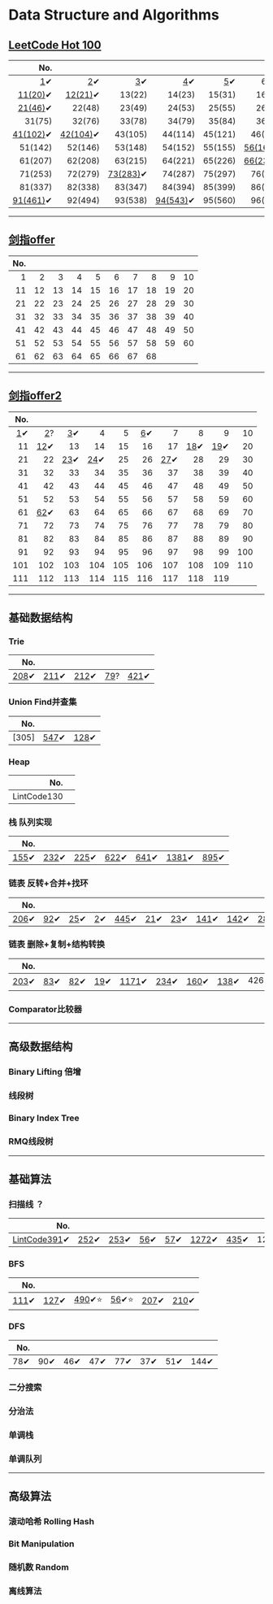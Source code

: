 # Data Structure and Algorithms

## [**LeetCode Hot 100**](https://github.com/ryuyal/Algorithms/tree/main/src/LeetCodeHot100)

|                                                        No. |  |  |  |  |                                                           |                                                            |                                                           |  |  |
|-----------------------------------------------------------:|---:|---:|---:|---:|----------------------------------------------------------:|-----------------------------------------------------------:|----------------------------------------------------------:|---:|---:|
|              [1](./src/LeetCodeHot100/Hot1to10/Hot1.java)✔ | [2](./src/LeetCodeHot100/Hot1to10/Hot2.java)✔ | [3](./src/LeetCodeHot100/Hot1to10/Hot3.java)✔ | [4](./src/LeetCodeHot100/Hot1to10/Hot4.java)✔ | [5](./src/LeetCodeHot100/Hot1to10/Hot5.java)✔ |                                                     6(10) |          [7(11)](./src/LeetCodeHot100/Hot1to10/Hot7.java)✔ |         [8(15)](./src/LeetCodeHot100/Hot1to10/Hot8.java)✔ | [9(17)](./src/LeetCodeHot100/Hot1to10/Hot9.java)✔ | [10(19)](./src/LeetCodeHot100/Hot1to10/Hot10_19.java)✔ |
|       [11(20)](./src/LeetCodeHot100/Hot11to20/Hot11.java)✔ | [12(21)](./src/LeetCodeHot100/Hot11to20/Hot12.java)✔ | 13(22) | 14(23) | 15(31) |                                                    16(32) |                                                     17(33) |                                                    18(34) | 19(39) | 20(42) |
|       [21(46)](./src/LeetCodeHot100/Hot21to30/Hot21.java)✔ | 22(48) | 23(49) | 24(53) | 25(55) |                                                    26(56) |                                                     27(62) |                                                    28(64) | [29(70)](./src/LeetCodeHot100/Hot21to30/Hot29_70.java)✔ | 30(72) |
|                                                     31(75) | 32(76) | 33(78) | 34(79) | 35(84) |                                                    36(85) |    [37(94)](./src/LeetCodeHot100/Hot31to40/Hot37_94.java)✔ |                                                    38(96) | 39(98) | [40(101)](./src/LeetCodeHot100/Hot31to40/Hot40_101.java)✔ |
|  [41(102)](./src/LeetCodeHot100/Hot41to50/Hot41_102.java)✔ | [42(104)](./src/LeetCodeHot100/Hot41to50/Hot42_104.java)✔ | 43(105) | 44(114) | 45(121) |                                                   46(124) |                                                    47(128) | [48(136)](./src/LeetCodeHot100/Hot41to50/Hot48_136.java)✔ | 49(139) | [50(141)](./src/LeetCodeHot100/Hot41to50/Hot50.java)✔ | 
|                                                    51(142) | 52(146) | 53(148) | 54(152) | 55(155) | [56(160)](./src/LeetCodeHot100/Hot41to50/Hot56_160.java)✔ |  [57(169)](./src/LeetCodeHot100/Hot41to50/Hot57_169.java)✔ |                                                   58(198) | 59(200) | 60(206) |
|                                                    61(207) | 62(208) | 63(215) | 64(221) | 65(226) | [66(234)](./src/LeetCodeHot100/Hot61to70/Hot66_234.java)✔ |                                                    67(236) |                                                   68(238) | 69(239) | 70(240) |
|                                                    71(253) | 72(279) | [73(283)](./src/LeetCodeHot100/Hot71to80/Hot73_283.java)✔ | 74(287) | 75(297) |                                                   76(300) |                                                    77(301) |                                                   78(309) | 79(312) | 80(322) |
|                                                    81(337) | 82(338) | 83(347) | 84(394) | 85(399) |                                                   86(406) |                                                    87(416) |                                                   88(437) | 89(438) | [90(448)](./src/LeetCodeHot100/Hot81to90/Hot90_448.java)✔ |
| [91(461)](./src/LeetCodeHot100/Hot91to100/Hot91_461.java)✔ | 92(494) | 93(538) | [94(543)](./src/LeetCodeHot100/Hot91to100/Hot94_543.java)✔ | 95(560) |                                                   96(581) | [97(617)](./src/LeetCodeHot100/Hot91to100/Hot97_617.java)✔ |                                                   98(621) | 99(647) | 100(739) |

---

## [**剑指offer**](https://github.com/ryuyal/Algorithms/tree/main/src/JianZhiOffer)
| No. |  |  |  |  |  |  |  |  |  |
|----:|---:|---:|---:|---:|---:|---:|---:|---:|---:|
|   1 | 2 | 3 | 4 | 5 | 6 | 7 | 8 | 9 | 10 |
|  11 | 12 | 13 | 14 | 15 | 16 | 17 | 18 | 19 | 20 |
|  21 | 22 | 23 | 24 | 25 | 26 | 27 | 28 | 29 | 30 |
|  31 | 32 | 33 | 34 | 35 | 36 | 37 | 38 | 39 | 40 |
|  41 | 42 | 43 | 44 | 45 | 46 | 47 | 48 | 49 | 50 |
|  51 | 52 | 53 | 54 | 55 | 56 | 57 | 58 | 59 | 60 |
|  61 | 62 | 63 | 64 | 65 | 66 | 67 | 68 |  |  |

---

## [**剑指offer2**](https://github.com/ryuyal/Algorithms/tree/main/src/JianZhiOffer2)
|                                       No. |                                            |                                           |                                            |  |  |                                            |  |                                            |  |
|------------------------------------------:|-------------------------------------------:|------------------------------------------:|-------------------------------------------:|---:|---:|-------------------------------------------:|---:|-------------------------------------------:|---:|
| [1](./src/JianZhiOffer2/Offer2_001.java)✔ |  [2](./src/JianZhiOffer2/Offer2_002.java)? | [3](./src/JianZhiOffer2/Offer2_003.java)✔ |                                          4 | 5 | [6](./src/JianZhiOffer2/Offer2_006.java)✔ |                                          7 | 8 |                                          9 | 10 |
|                                        11 | [12](./src/JianZhiOffer2/Offer2_012.java)✔ |                                        13 |                                         14 | 15 | 16 |                                         17 | [18](./src/JianZhiOffer2/Offer2_018.java)✔ | [19](./src/JianZhiOffer2/Offer2_019.java)✔ | 20 |
|                                        21 |                                         22 | [23](./src/JianZhiOffer2/Offer2_023.java)✔ | [24](./src/JianZhiOffer2/Offer2_024.java)✔ | 25 | 26 | [27](./src/JianZhiOffer2/Offer2_027.java)✔ | 28 |                                         29 | 30 |
|                                        31 |                                         32 |                                        33 |                                         34 | 35 | 36 |                                         37 | 38 |                                         39 | 40 |
|                                        41 |                                         42 |                                        43 |                                         44 | 45 | 46 |                                         47 | 48 |                                         49 | 50 |
|                                        51 |                                         52 |                                        53 |                                         54 | 55 | 56 |                                         57 | 58 |                                         59 | 60 |
|                                        61 |  [62](./src/JianZhiOffer2/Offer2_62.java)✔ |                                        63 |                                         64 | 65 | 66 |                                         67 | 68 |                                         69 | 70 |
|                                        71 |                                         72 |                                        73 |                                         74 | 75 | 76 |                                         77 | 78 |                                         79 | 80 |
|                                        81 |                                         82 |                                        83 |                                         84 | 85 | 86 |                                         87 | 88 |                                         89 | 90 |
|                                        91 |                                         92 |                                        93 |                                         94 | 95 | 96 |                                         97 | 98 |                                         99 | 100 |
|                                       101 |                                        102 |                                       103 |                                        104 | 105 | 106 |                                        107 | 108 |                                        109 | 110 |
|                                       111 |                                        112 |                                       113 |                                        114 | 115 | 116 |                                        117 | 118 |                                        119 |  |

---

## 基础数据结构
### Trie

|                                           No. |                                             |                                              |                                             |                                               |
|----------------------------------------------:|--------------------------------------------:|---------------------------------------------:|--------------------------------------------:|----------------------------------------------:|
| [208](./src/Basic_DS/Trie/LeetCode_208.java)✔ | [211](./src/Basic_DS/Trie/LeetCode211.java)✔ | [212](./src/Basic_DS/Trie/LeetCode_212.java)✔ | [79](./src/Basic_DS/Trie/LeetCode_79.java)? | [421](./src/Basic_DS/Trie/LeetCode_421.java)✔ |

### Union Find并查集
|    No. |                                                   |                                                   |      
|-------:|--------------------------------------------------:|--------------------------------------------------:|
|  [305] | [547](./src/Basic_DS/UnionFind/LeetCode547.java)✔ | [128](./src/Basic_DS/UnionFind/LeetCode128.java)✔ |
### Heap
|         No. |       |
|------------:|------:|
| LintCode130 |       |
### 栈 队列实现
|                                               No. |                                                     |                                                     |                                                     |                                                     |                                                       |                                                     |
|--------------------------------------------------:|----------------------------------------------------:|----------------------------------------------------:|----------------------------------------------------:|----------------------------------------------------:|------------------------------------------------------:|----------------------------------------------------:|
| [155](./src/Basic_DS/StackQueue/LeetCode155.java)✔ | [232](./src/Basic_DS/StackQueue/LeetCode_232.java)✔ | [225](./src/Basic_DS/StackQueue/LeetCode_225.java)✔ | [622](./src/Basic_DS/StackQueue/LeetCode_622.java)✔ | [641](./src/Basic_DS/StackQueue/LeetCode_641.java)✔ | [1381](./src/Basic_DS/StackQueue/LeetCode_1381.java)✔ | [895](./src/Basic_DS/StackQueue/LeetCode_895.java)✔ |


### 链表 反转+合并+找环
|                                                No. |                                                   |                                                   |                                                 |                                                     |                                                 |                                                   |                                                     |                                                     |                                                     |
|---------------------------------------------------:|--------------------------------------------------:|--------------------------------------------------:|------------------------------------------------:|----------------------------------------------------:|------------------------------------------------:|--------------------------------------------------:|----------------------------------------------------:|----------------------------------------------------:|----------------------------------------------------:|
| [206](./src/Basic_DS/LinkedList/LeetCode_206.java)✔ | [92](./src/Basic_DS/LinkedList/LeetCode_92.java)✔ | [25](./src/Basic_DS/LinkedList/LeetCode_25.java)✔ | [2](./src/Basic_DS/LinkedList/LeetCode_2.java)✔ | [445](./src/Basic_DS/LinkedList/LeetCode_445.java)✔ | [21](./src/LeetCodeHot100/Hot11to20/Hot12.java)✔ | [23](./src/Basic_DS/LinkedList/LeetCode_23.java)✔ | [141](./src/Basic_DS/LinkedList/LeetCode_141.java)✔ | [142](./src/Basic_DS/LinkedList/LeetCode_142.java)✔ | [287](./src/Basic_DS/LinkedList/LeetCode_287.java)✔ |

### 链表 删除+复制+结构转换
|                                                 No. |                                                   |                                                   |                                                   |                                                       |                                                     |                                                       |                                                    |      |
|----------------------------------------------------:|--------------------------------------------------:|--------------------------------------------------:|--------------------------------------------------:|------------------------------------------------------:|----------------------------------------------------:|------------------------------------------------------:|---------------------------------------------------:|-----:|
| [203](./src/Basic_DS/LinkedList/LeetCode_203.java)✔ | [83](./src/Basic_DS/LinkedList/LeetCode_83.java)✔ | [82](./src/Basic_DS/LinkedList/LeetCode_82.java)✔ | [19](./src/LeetCodeHot100/Hot1to10/Hot10_19.java)✔ | [1171](./src/Basic_DS/LinkedList/LeetCode_1171.java)✔ | [234](./src/Basic_DS/LinkedList/LeetCode_234.java)✔ | [160](./src/LeetCodeHot100/Hot41to50/Hot56_160.java)✔ | [138](./src/Basic_DS/LinkedList/LeetCode_138.java)✔ | 426⭐ |


### Comparator比较器

---

## 高级数据结构
### Binary Lifting 倍增

### 线段树

### Binary Index Tree

### RMQ线段树

---

## 基础算法
### 扫描线 ？
|                                                          No. |                                                         |                                                       |                                                    |                                                     |                                                         |                                                       |      |     |      |                                                       |                                                       |                                                       |
|-------------------------------------------------------------:|--------------------------------------------------------:|------------------------------------------------------:|---------------------------------------------------:|----------------------------------------------------:|--------------------------------------------------------:|------------------------------------------------------:|-----:|----:|-----:|------------------------------------------------------:|------------------------------------------------------:|------------------------------------------------------:|
|[LintCode391](./src/Basic_Algos/sweepLine/LintCode_391.java)✔ | [252](./src/Basic_Algos/sweepLine/LintCode_252_2.java)✔ | [253](./src/Basic_Algos/sweepLine/LeetCode_253.java)✔ | [56](./src/Basic_Algos/sweepLine/LeetCode56.java)✔ | [57](./src/Basic_Algos/sweepLine/LeetCode_57.java)✔ | [1272](./src/Basic_Algos/sweepLine/LeetCode_1272.java)✔ | [435](./src/Basic_Algos/sweepLine/LeetCode_435.java)✔ | 1288 | 352 | 1229 | [986](./src/Basic_Algos/sweepLine/LeetCode_986.java)✔ | [759](./src/Basic_Algos/sweepLine/LeetCode_759.java)✔ | [218](./src/Basic_Algos/sweepLine/LeetCode_218.java)✔ |

### BFS
|                                              No. |                                                 |                                                  |                                                |                                                 |                                                 |
|-------------------------------------------------:|------------------------------------------------:|-------------------------------------------------:|-----------------------------------------------:|------------------------------------------------:|------------------------------------------------:|
|  [111](./src/Basic_Algos/bfs/LeetCode_111.java)✔ | [127](./src/Basic_Algos/bfs/LeetCode_127.java)✔ | [490](./src/Basic_Algos/bfs/LeetCode_490.java)✔⭐ | [56](./src/Basic_Algos/bfs/LeetCode_505.java)✔⭐  | [207](./src/Basic_Algos/bfs/LeetCode_207.java)✔ | [210](./src/Basic_Algos/bfs/LeetCode_210.java)✔ |

### DFS
| No. |     |     |     |     |    |    |     |
|----:|----:|----:|----:|----:|---:|---:|----:|
| 78✔ | 90✔ | 46✔ | 47✔ | 77✔ | 37✔ | 51✔ | 144✔ |

### 二分搜索

### 分治法

### 单调栈

### 单调队列

---

## 高级算法
### 滚动哈希 Rolling Hash

### Bit Manipulation

### 随机数 Random

### 离线算法
